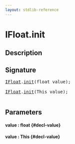 ```yaml
---
layout: stdlib-reference
---
```


# IFloat\.init

## Description





## Signature 

<pre>
<a href="/stdlib-reference/interfaces/IFloat/index" class="code_type">IFloat</a>.<a href="/stdlib-reference/interfaces/IFloat/init">init</a>(<span class="code_keyword">float</span> <span class='code_param'>value</span>);

<a href="/stdlib-reference/interfaces/IFloat/index" class="code_type">IFloat</a>.<a href="/stdlib-reference/interfaces/IFloat/init">init</a>(<span class="code_keyword">This</span> <span class='code_param'>value</span>);

</pre>

## Parameters

#### value  : float {#decl-value}
#### value  : This {#decl-value}

